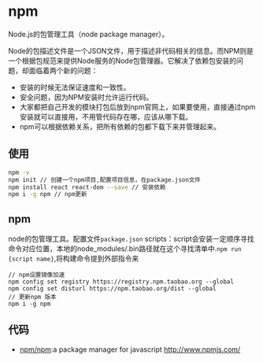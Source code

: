 # npm

Node.js的包管理工具（node package manager）。

Node的包描述文件是一个JSON文件，用于描述非代码相关的信息。而NPM则是一个根据包规范来提供Node服务的Node包管理器。它解决了依赖包安装的问题，却面临着两个新的问题：

* 安装的时候无法保证速度和一致性。
* 安全问题，因为NPM安装时允许运行代码。 
* 大家都把自己开发的模块打包后放到npm官网上，如果要使用，直接通过npm安装就可以直接用，不用管代码存在哪，应该从哪下载。
* npm可以根据依赖关系，把所有依赖的包都下载下来并管理起来。

## 使用

```sh
npm -v
npm init // 创建一个npm项目,配置项目信息，在package.json文件
npm install react react-dom --save // 安装依赖
npm i -g npm // npm更新
```

## npm

node的包管理工具。配置文件`package.json` scripts：script会安装一定顺序寻找命令对应位置，本地的node_modules/.bin路径就在这个寻找清单中.`npm run {script name}`,将构建命令提到外部指令来

```
// npm设置镜像加速
npm config set registry https://registry.npm.taobao.org --global
npm config set disturl https://npm.taobao.org/dist --global
// 更新npm 版本
npm i -g npm
```

## 代码

- [npm/npm](https://github.com/npm/npm):a package manager for javascript <http://www.npmjs.com/>
